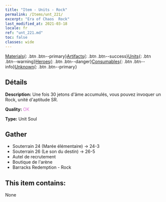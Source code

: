 ```yaml
---
title: "Item - Units - Rock"
permalink: /Items/unt_221/
excerpt: "Era of Chaos  Rock"
last_modified_at: 2021-03-18
locale: fr
ref: "unt_221.md"
toc: false
classes: wide
---
```

 [Materials](/fr/Items/){: .btn .btn--primary}[Artifacts](/fr/Items/Artifacts/){: .btn .btn--success}[Units](/fr/Items/Units/){: .btn .btn--warning}[Heroes](/fr/Items/Heroes/){: .btn .btn--danger}[Consumables](/fr/Items/Consumables/){: .btn .btn--info}[Unknown](/fr/Items/Unknown/){: .btn .btn--primary}

## Détails
 **Description:** Une fois 30 jetons d'âme accumulés, vous pouvez invoquer un Rock, unité d'aptitude SR.

 **Quality:** <span style="color: #DA70D6">OK</span>

 **Type:** Unit Soul

## Gather

*    Souterrain 24 (Marée élémentaire) -> 24-3 
*    Souterrain 26 (Le son du destin) -> 26-5 
*    Autel de recrutement 
*    Boutique de l'arène 
*    Barracks Redemption - Rock 

## This item contains:

  None

